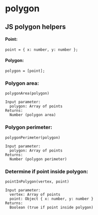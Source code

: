 # polygon
## JS polygon helpers

#### Point:
    point = { x: number, y: number };

#### Polygon:
    polygon = [point];


### Polygon area:
    polygonArea(polygon)
  
    Input parameter:
      polygon: Array of points
    Returns:
      Number (polygon area)
  


### Polygon perimeter:
    polygonPerimeter(polygon)

    Input parameter:
      polygon: Array of points
    Returns:
      Number (polygon perimeter)



### Determine if point inside polygon:
    pointInPolygon(vertex, point)

    Input parameter:
      vertex: Array of points
      point: Object { x: number, y: number }
    Returns:
      Boolean (true if point inside polygon)

